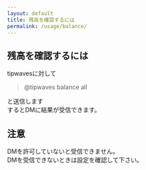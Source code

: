 ```yaml
---
layout: default
title: 残高を確認するには
permalink: /usage/balance/
---
```


## 残高を確認するには
tipwavesに対して
> @tipwaves balance all

と送信します  
するとDMに結果が受信できます。

## 注意
DMを許可していないと受信できません。  
DMを受信できないときは設定を確認して下さい。
